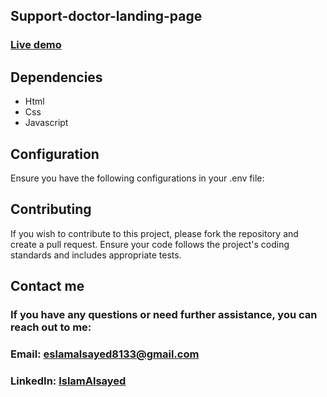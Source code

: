 ## Support-doctor-landing-page

### [Live demo](https://islamalsayed.github.io/support-doctor-landing-page)

## Dependencies

- Html
- Css
- Javascript

## Configuration

Ensure you have the following configurations in your .env file:

## Contributing

If you wish to contribute to this project, please fork the repository and create a pull request. Ensure your code follows the project's coding standards and includes appropriate tests.

## Contact me

### If you have any questions or need further assistance, you can reach out to me:

### Email: eslamalsayed8133@gmail.com

### LinkedIn: [IslamAlsayed](https://www.linkedin.com/in/islam-alsayed7)
